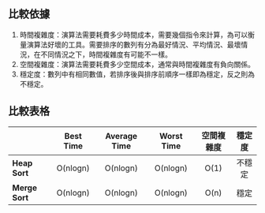 ## 比較依據
1. 時間複雜度：演算法需要耗費多少時間成本，需要幾個指令來計算，為可以衡量演算法好壞的工具。需要排序的數列有分為最好情況、平均情況、最壞情況，在不同情況之下，時間複雜度有可能不一樣。
2. 空間複雜度：演算法需要耗費多少空間成本，通常與時間複雜度有負向關係。
3. 穩定度：數列中有相同數值，若排序後與排序前順序一樣即為穩定，反之則為不穩定。

## 比較表格
|              |Best Time|Average Time|Worst Time|空間複雜度|穩定度|
|:-------------|:-------:|:----------:|:--------:|:------:|:---:|
|**Heap Sort** |O(nlogn) |  O(nlogn)  | O(nlogn) |  O(1)  |不穩定|
|**Merge Sort**|O(nlogn) |  O(nlogn)  | O(nlogn) |  O(n)  | 穩定 |

